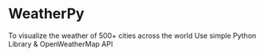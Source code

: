 # WeatherPy
To visualize the weather of 500+ cities across the world
Use simple Python Library & OpenWeatherMap API

